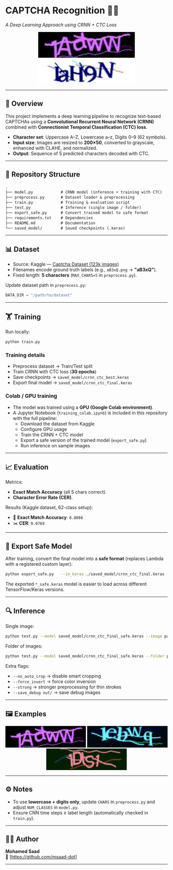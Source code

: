 # CAPTCHA Recognition 🔐🤖
*A Deep Learning Approach using CRNN + CTC Loss*

<p align="center">
  <img src="docs/sample1.jpg" alt="Captcha Sample" width="300"/>
  <img src="docs/sample2.jpg" alt="Captcha Sample" width="300"/>
</p>

---

## 📌 Overview
This project implements a deep learning pipeline to recognize text-based CAPTCHAs using a **Convolutional Recurrent Neural Network (CRNN)** combined with **Connectionist Temporal Classification (CTC) loss**.  

- **Character set**: Uppercase A–Z, Lowercase a–z, Digits 0–9 (62 symbols).  
- **Input size**: Images are resized to **200×50**, converted to grayscale, enhanced with CLAHE, and normalized.  
- **Output**: Sequence of 5 predicted characters decoded with CTC.  

---

## 📂 Repository Structure
```
.
├── model.py            # CRNN model (inference + training with CTC)
├── preprocess.py       # Dataset loader & preprocessing
├── train.py            # Training & evaluation script
├── test.py             # Inference (single image / folder)
├── export_safe.py      # Convert trained model to safe format
├── requirements.txt    # Dependencies
├── README.md           # Documentation
└── saved_model/        # Saved checkpoints (.keras)
```

---

## 📊 Dataset
- Source: Kaggle — [Captcha Dataset (123k images)](https://www.kaggle.com/datasets/parsasam/captcha-dataset)  
- Filenames encode ground truth labels (e.g., `aB3xQ.png` → **"aB3xQ"**).  
- Fixed length: **5 characters** (`MAX_CHARS=5` in `preprocess.py`).  

Update dataset path in `preprocess.py`:
```python
DATA_DIR = "/path/to/dataset"
```

---

## 🏋️ Training

Run locally:
```bash
python train.py
```

### Training details
- Preprocess dataset → Train/Test split  
- Train CRNN with CTC loss (**30 epochs**)  
- Save checkpoints → `saved_model/crnn_ctc_best.keras`  
- Export final model → `saved_model/crnn_ctc_final.keras`  

### Colab / GPU training
- The model was trained using a **GPU (Google Colab environment)**.  
- A Jupyter Notebook (`training_colab.ipynb`) is included in this repository with the full pipeline:
  * Download the dataset from Kaggle  
  * Configure GPU usage  
  * Train the CRNN + CTC model  
  * Export a safe version of the trained model (`export_safe.py`)  
  * Run inference on sample images  

---

## 📈 Evaluation
Metrics:
- **Exact Match Accuracy** (all 5 chars correct).  
- **Character Error Rate (CER)**.  

Results (Kaggle dataset, 62-class setup):  
- 🎯 **Exact Match Accuracy**: `0.8066`  
- ✂️ **CER**: `0.0769`  

---

## 🔄 Export Safe Model
After training, convert the final model into a **safe format** (replaces Lambda with a registered custom layer):

```bash
python export_safe.py   --in_keras ./saved_model/crnn_ctc_final.keras   --out_keras ./saved_model/crnn_ctc_final_safe.keras
```

The exported `*_safe.keras` model is easier to load across different TensorFlow/Keras versions.

---

## 🔍 Inference
Single image:
```bash
python test.py --model saved_model/crnn_ctc_final_safe.keras --image path/to/captcha.jpg
```

Folder of images:
```bash
python test.py --model saved_model/crnn_ctc_final_safe.keras --folder path/to/images --limit 50
```

Extra flags:
- `--no_auto_crop` → disable smart cropping  
- `--force_invert` → force color inversion  
- `--strong` → stronger preprocessing for thin strokes  
- `--save_debug out/` → save debug images  

---

## 🖼️ Examples
<p align="center">
  <img src="docs/sample1.jpg" alt="Sample 1" width="250"/>
  <img src="docs/sample4.jpg" alt="Sample 2" width="250"/>
  <img src="docs/sample5.jpg" alt="Sample 3" width="250"/>
</p>

---

## ⚙️ Notes
- To use **lowercase + digits only**, update `CHARS` in `preprocess.py` and adjust `NUM_CLASSES` in `model.py`.  
- Ensure CNN time steps ≥ label length (automatically checked in `train.py`).  

---

## 👨‍💻 Author
**Mohamed Saad**  
💼 [https://github.com/msaad-dot]  

---
